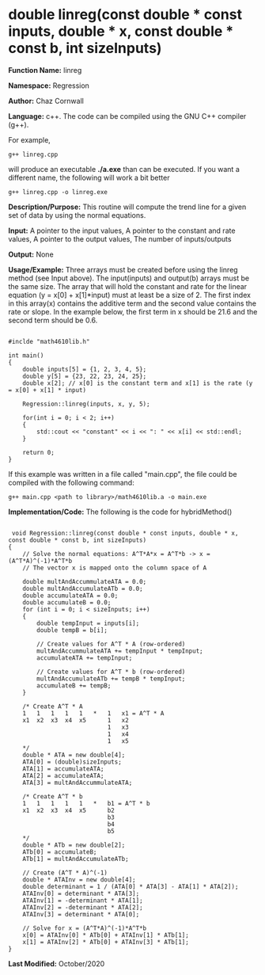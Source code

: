 # double linreg(const double * const inputs, double * x, const double * const b, int sizeInputs)

**Function Name:**           linreg

**Namespace:**               Regression

**Author:** Chaz Cornwall

**Language:** c++. The code can be compiled using the GNU C++ compiler (g++).

For example,

    g++ linreg.cpp 

will produce an executable **./a.exe** than can be executed. If you want a different name, the following will work a bit
better

    g++ linreg.cpp -o linreg.exe

**Description/Purpose:** This routine will compute the trend line for a given set of data by using the normal equations.

**Input:** A pointer to the input values, A pointer to the constant and rate values, A pointer to the output values, The number of inputs/outputs

**Output:** None

**Usage/Example:** Three arrays must be created before using the linreg method (see Input above). The input(inputs) and output(b) arrays must be the same size. The array that will hold
the constant and rate for the linear equation (y = x[0] + x[1]*input) must at least be a size of 2. The first index in this array(x) contains the additive term and the second value
contains the rate or slope. In the example below, the first term in x should be 21.6 and the second term should be 0.6.

<pre><code> 
#inclde "math4610lib.h" 

int main()
{
    double inputs[5] = {1, 2, 3, 4, 5};
    double y[5] = {23, 22, 23, 24, 25};
    double x[2]; // x[0] is the constant term and x[1] is the rate (y = x[0] + x[1] * input)

    Regression::linreg(inputs, x, y, 5);

    for(int i = 0; i < 2; i++)
    {
        std::cout << "constant" << i << ": " << x[i] << std::endl;
    }

    return 0;
}
</pre></code>

If this example was written in a file called "main.cpp", the file could be compiled with the following command:

    g++ main.cpp <path to library>/math4610lib.a -o main.exe

**Implementation/Code:** The following is the code for hybridMethod()

<pre><code>
 void Regression::linreg(const double * const inputs, double * x, const double * const b, int sizeInputs)
{
    // Solve the normal equations: A^T*A*x = A^T*b -> x = (A^T*A)^(-1)*A^T*b
    // The vector x is mapped onto the column space of A

    double multAndAccummulateATA = 0.0;
    double multAndAccumulateATb = 0.0;
    double accumulateATA = 0.0;
    double accumulateB = 0.0; 
    for (int i = 0; i < sizeInputs; i++)
    {
        double tempInput = inputs[i];
        double tempB = b[i];

        // Create values for A^T * A (row-ordered)
        multAndAccummulateATA += tempInput * tempInput;
        accumulateATA += tempInput;

        // Create values for A^T * b (row-ordered)
        multAndAccumulateATb += tempB * tempInput;
        accumulateB += tempB;
    }

    /* Create A^T * A 
    1   1   1   1   1   *   1   x1 = A^T * A
    x1  x2  x3  x4  x5      1   x2
                            1   x3
                            1   x4  
                            1   x5  
    */
    double * ATA = new double[4];
    ATA[0] = (double)sizeInputs;
    ATA[1] = accumulateATA;
    ATA[2] = accumulateATA;
    ATA[3] = multAndAccummulateATA;

    /* Create A^T * b
    1   1   1   1   1   *   b1 = A^T * b
    x1  x2  x3  x4  x5      b2
                            b3
                            b4  
                            b5  
    */
    double * ATb = new double[2];
    ATb[0] = accumulateB;
    ATb[1] = multAndAccumulateATb;

    // Create (A^T * A)^(-1)
    double * ATAInv = new double[4];
    double determinant = 1 / (ATA[0] * ATA[3] - ATA[1] * ATA[2]);
    ATAInv[0] = determinant * ATA[3];
    ATAInv[1] = -determinant * ATA[1];
    ATAInv[2] = -determinant * ATA[2];
    ATAInv[3] = determinant * ATA[0];

    // Solve for x = (A^T*A)^(-1)*A^T*b
    x[0] = ATAInv[0] * ATb[0] + ATAInv[1] * ATb[1];
    x[1] = ATAInv[2] * ATb[0] + ATAInv[3] * ATb[1];
}
</pre></code>

**Last Modified:** October/2020
